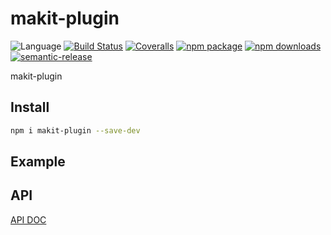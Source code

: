 # makit-plugin
![Language](https://img.shields.io/badge/-TypeScript-blue.svg)
[![Build Status](https://travis-ci.org/searchfe/makit-plugin.svg?branch=master)](https://travis-ci.org/searchfe/makit-plugin)
[![Coveralls](https://img.shields.io/coveralls/searchfe/makit-plugin.svg)](https://coveralls.io/github/searchfe/makit-plugin)
[![npm package](https://img.shields.io/npm/v/makit-plugin.svg)](https://www.npmjs.org/package/makit-plugin)
[![npm downloads](http://img.shields.io/npm/dm/makit-plugin.svg)](https://www.npmjs.org/package/makit-plugin)
[![semantic-release](https://img.shields.io/badge/%20%20%F0%9F%93%A6%F0%9F%9A%80-semantic--release-e10079.svg)](https://github.com/semantic-release/semantic-release)

makit-plugin

## Install

```bash
npm i makit-plugin --save-dev
```

## Example


## API

[API DOC](https://searchfe.github.io/makit-plugin/)
